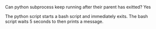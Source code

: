 Can python subprocess keep running after their parent has exitted? Yes

The python script starts a bash script and immediately exits. The bash script
waits 5 seconds to then prints a message.
